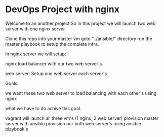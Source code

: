 # DevOps Project with nginx

Welcome to an another project So in this project we will launch two web server with one nginx server

Clone this repo into your master vm goto "../ansible/" directory run the master playbook to setup the complete infra.

In nginx server we will setup:

nginx load balancer with our two web server's.

web server:
Setup one web server each server's

Goals:

we want these two web server to load balancing with each other's using nginx

what we have to do achive this goal.

vagrant will launch all three vm's (1 nginx, 2 web server)
provision master server with ansible
provision our both web server's using ansible playbook's
